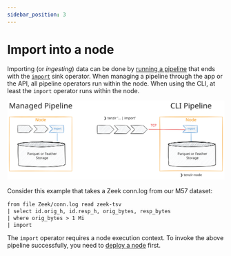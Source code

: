 ```yaml
---
sidebar_position: 3
---
```


# Import into a node

Importing (or *ingesting*) data can be done by [running a
pipeline](../run-pipelines/README.md) that ends with the
[`import`](../../operators/import.md) sink operator. When managing a pipeline
through the app or the API, all pipeline operators run within the node. When
using the CLI, at least the `import` operator runs within the node.

![Import](import.excalidraw.svg)

Consider this example that takes a Zeek conn.log from our M57 dataset:

```
from file Zeek/conn.log read zeek-tsv
| select id.orig_h, id.resp_h, orig_bytes, resp_bytes
| where orig_bytes > 1 Mi
| import
```

The `import` operator requires a node execution context. To invoke the above
pipeline successfully, you need to [deploy a
node](../../installation/deploy-a-node.md) first.
